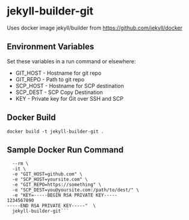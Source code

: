 # jekyll-builder-git

Uses docker image jekyll/builder from https://github.com/jekyll/docker

## Environment Variables
Set these variables in a run command or elsewhere:
* GIT_HOST - Hostname for git repo
* GIT_REPO - Path to git repo
* SCP_HOST - Hostname for SCP destination
* SCP_DEST - SCP Copy Destination
* KEY - Private key for Git over SSH and SCP

## Docker Build
``` docker build -t jekyll-builder-git . ```

## Sample Docker Run Command
```docker run \
  --rm \
  -it \
  -e "GIT_HOST=github.com" \
  -e "SCP_HOST=yoursite.com" \
  -e "GIT_REPO=https://something" \
  -e "SCP_DEST=you@yoursite.com:/path/to/dest/" \
  -e "KEY=-----BEGIN RSA PRIVATE KEY-----
1234567890
-----END RSA PRIVATE KEY-----"  \
  jekyll-builder-git```
  
